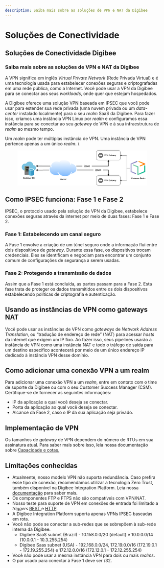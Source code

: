 ```yaml
---
description: Saiba mais sobre as soluções de VPN e NAT da Digibee
---
```


# Soluções de Conectividade

## Soluções de Conectividade Digibee

### Saiba mais sobre as soluções de VPN e NAT da Digibee

A VPN significa em inglês _Virtual Private Network_ (Rede Privada Virtual) e é uma tecnologia usada para estabelecer conexões seguras e criptografadas em uma rede pública, como a Internet. Você pode usar a VPN da Digibee para se conectar aos seus _workloads_, onde quer que estejam hospedados.

A Digibee oferece uma solução VPN baseada em IPSEC que você pode usar para estender sua rede privada (uma nuvem privada ou um _data-center_ instalado localmente) para o seu _realm_ SaaS da Digibee. Para fazer isso, criamos uma instância VPN Linux por _realm_ e configuramos essa instância para se conectar ao seu _gateway_ de VPN e à sua infraestrutura de _realm_ ao mesmo tempo.

Um _realm_ pode ter múltiplas instância de VPN. Uma instância de VPN pertence apenas a um único _realm_. \


<figure><img src="../.gitbook/assets/Untitled Diagram (1).png" alt=""><figcaption></figcaption></figure>

## Como IPSEC funciona: Fase 1 e Fase 2

IPSEC, o protocolo usado pela solução de VPN da Digibee, estabelece conexões seguras através da internet por meio de duas fases: Fase 1 e Fase 2.

### Fase 1: Estabelecendo um canal seguro

A Fase 1 envolve a criação de um túnel seguro onde a informação flui entre dois dispositivos de _gateway_. Durante essa fase, os dispositivos trocam credenciais. Eles se identificam e negociam para encontrar um conjunto comum de configurações de segurança a serem usadas.

### Fase 2: Protegendo a transmissão de dados

Assim que a Fase 1 está concluída, as partes passam para a Fase 2. Esta fase trata de proteger os dados transmitidos entre os dois dispositivos estabelecendo políticas de criptografia e autenticação.

## Usando as instâncias de VPN como gateways NAT

Você pode usar as instâncias de VPN como _gateways_ de _Network Address Translation_, ou “tradução de endereço de rede” (NAT) para acessar _hosts_ da internet que exigem um IP fixo. Ao fazer isso, seus pipelines usarão a instância de VPN como uma instância NAT e todo o tráfego de saída para um destino específico acontecerá por meio de um único endereço IP dedicado à instância VPN desse domínio.

## Como adicionar uma conexão VPN a um realm

Para adicionar uma conexão VPN a um _realm_, entre em contato com o time de suporte da Digibee ou com o seu Customer Success Manager (CSM). Certifique-se de fornecer as seguintes informações:

* IP da aplicação a qual você deseja se conectar.
* Porta da aplicação ao qual você deseja se conectar.
* Alcance da Fase 2, caso o IP da sua aplicação seja privado.

## Implementação de VPN

Os tamanhos de _gateway_ de VPN dependem do número de RTUs em sua assinatura atual. Para saber mais sobre isso, leia nossa documentação sobre [Capacidade e cotas.](https://docs.digibee.com/documentation/v/pt-br/licenciamento/limites-de-uso)

## Limitações conhecidas

* Atualmente, nosso modelo VPN não suporta redundância. Caso prefira esse tipo de conexão, recomendamos utilizar a tecnologia Zero Trust, também disponível na Digibee Integration Platform. Leia nossa [documentação](https://docs.digibee.com/documentation/v/pt-br/plataforma/zero-trust-network-access-na-digibee-integration-platform) para saber mais.
* Os componentes FTP e FTPS não são compatíveis com VPN/NAT.
* Nosso teste para suporte de VPN em conexões de entrada foi limitado a _triggers_ [REST ](https://docs.digibee.com/documentation/v/pt-br/components/triggers/rest-trigger)e [HTTP](https://docs.digibee.com/documentation/v/pt-br/components/triggers/http-trigger).
* A Digibee Integration Platform suporta apenas VPNs IPSEC baseadas em rota.
* Você não pode se conectar a sub-redes que se sobrepõem à sub-rede interna da Digibee.
  * Digibee SaaS subnet (Brazil) - 10.158.0.0/20 (default) e 10.0.0.0/14 (10.0.0.1 - 10.3.255.254)
  * Digibee Saas subnet (USA) -  192.168.0.0/24, 172.19.0.0/16 (172.19.0.1 - 172.19.255.254) e 172.12.0.0/16 (172.12.0.1 - 172.12.255.254)
* Você não pode usar a mesma instância VPN para dois ou mais _realms_.
* O par usado para conectar à Fase 1 deve ser /32.
